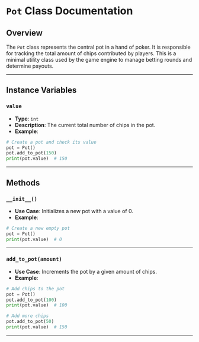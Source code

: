 # `Pot` Class Documentation

## Overview

The `Pot` class represents the central pot in a hand of poker. It is responsible for tracking the total amount of chips contributed by players. This is a minimal utility class used by the game engine to manage betting rounds and determine payouts.

---

## Instance Variables

### `value`

- **Type**: `int`
- **Description**: The current total number of chips in the pot.
- **Example**: 
```python
# Create a pot and check its value
pot = Pot()
pot.add_to_pot(150)
print(pot.value)  # 150
```

---

## Methods

### `__init__()`

- **Use Case**: Initializes a new pot with a value of 0.
- **Example**: 
```python
# Create a new empty pot
pot = Pot()
print(pot.value)  # 0
```

---

### `add_to_pot(amount)`

- **Use Case**: Increments the pot by a given amount of chips.
- **Example**:  
```python
# Add chips to the pot
pot = Pot()
pot.add_to_pot(100)
print(pot.value)  # 100

# Add more chips
pot.add_to_pot(50)
print(pot.value)  # 150
```

---

